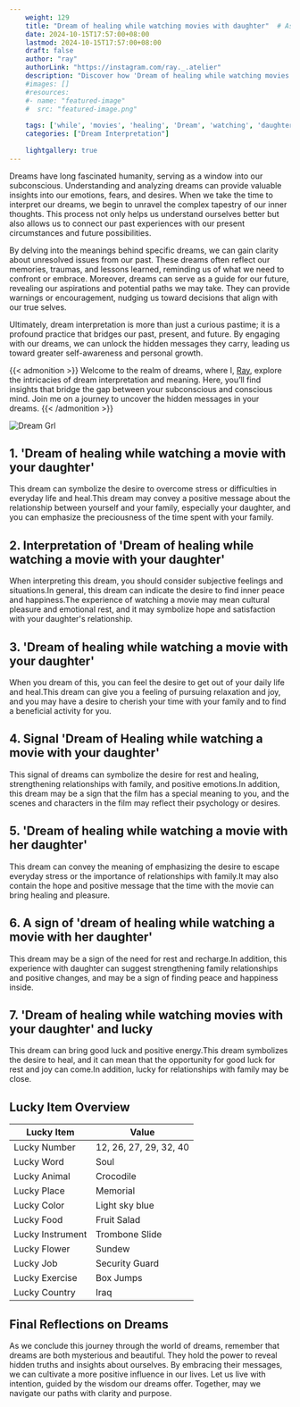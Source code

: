 ```yaml
---
    weight: 129
    title: "Dream of healing while watching movies with daughter"  # Assuming 'title' column exists
    date: 2024-10-15T17:57:00+08:00
    lastmod: 2024-10-15T17:57:00+08:00
    draft: false
    author: "ray"
    authorLink: "https://instagram.com/ray._.atelier"
    description: "Discover how 'Dream of healing while watching movies with daughter' can interpret your future and uncover its significant meanings in your life."
    #images: []
    #resources:
    #- name: "featured-image"
    #  src: "featured-image.png"
    
    tags: ['while', 'movies', 'healing', 'Dream', 'watching', 'daughter']
    categories: ["Dream Interpretation"]
    
    lightgallery: true
---
```

    
Dreams have long fascinated humanity, serving as a window into our subconscious. Understanding and analyzing dreams can provide valuable insights into our emotions, fears, and desires. When we take the time to interpret our dreams, we begin to unravel the complex tapestry of our inner thoughts. This process not only helps us understand ourselves better but also allows us to connect our past experiences with our present circumstances and future possibilities.

By delving into the meanings behind specific dreams, we can gain clarity about unresolved issues from our past. These dreams often reflect our memories, traumas, and lessons learned, reminding us of what we need to confront or embrace. Moreover, dreams can serve as a guide for our future, revealing our aspirations and potential paths we may take. They can provide warnings or encouragement, nudging us toward decisions that align with our true selves.

Ultimately, dream interpretation is more than just a curious pastime; it is a profound practice that bridges our past, present, and future. By engaging with our dreams, we can unlock the hidden messages they carry, leading us toward greater self-awareness and personal growth.

{{< admonition >}}
Welcome to the realm of dreams, where I, [Ray](https://instagram.com/ray._.atelier), explore the intricacies of dream interpretation and meaning. Here, you’ll find insights that bridge the gap between your subconscious and conscious mind. Join me on a journey to uncover the hidden messages in your dreams.
{{< /admonition >}}

![Dream Grl](https://cdn.pixabay.com/photo/2017/11/02/03/35/gothic-2910057_1280.jpg "Dream Grl")

## 1. 'Dream of healing while watching a movie with your daughter'
This dream can symbolize the desire to overcome stress or difficulties in everyday life and heal.This dream may convey a positive message about the relationship between yourself and your family, especially your daughter, and you can emphasize the preciousness of the time spent with your family.

## 2. Interpretation of 'Dream of healing while watching a movie with your daughter'
When interpreting this dream, you should consider subjective feelings and situations.In general, this dream can indicate the desire to find inner peace and happiness.The experience of watching a movie may mean cultural pleasure and emotional rest, and it may symbolize hope and satisfaction with your daughter's relationship.

## 3. 'Dream of healing while watching a movie with your daughter'
When you dream of this, you can feel the desire to get out of your daily life and heal.This dream can give you a feeling of pursuing relaxation and joy, and you may have a desire to cherish your time with your family and to find a beneficial activity for you.

## 4. Signal 'Dream of Healing while watching a movie with your daughter'
This signal of dreams can symbolize the desire for rest and healing, strengthening relationships with family, and positive emotions.In addition, this dream may be a sign that the film has a special meaning to you, and the scenes and characters in the film may reflect their psychology or desires.

## 5. 'Dream of healing while watching a movie with her daughter'
This dream can convey the meaning of emphasizing the desire to escape everyday stress or the importance of relationships with family.It may also contain the hope and positive message that the time with the movie can bring healing and pleasure.

## 6. A sign of 'dream of healing while watching a movie with her daughter'
This dream may be a sign of the need for rest and recharge.In addition, this experience with daughter can suggest strengthening family relationships and positive changes, and may be a sign of finding peace and happiness inside.

## 7. 'Dream of healing while watching movies with your daughter' and lucky
This dream can bring good luck and positive energy.This dream symbolizes the desire to heal, and it can mean that the opportunity for good luck for rest and joy can come.In addition, lucky for relationships with family may be close.

## Lucky Item Overview
| Lucky Item          | Value              |
|---------------|--------------------|
| Lucky Number        | 12, 26, 27, 29, 32, 40  |
| Lucky Word          | Soul |
| Lucky Animal        | Crocodile |
| Lucky Place         | Memorial     |
| Lucky Color         | Light sky blue     |
| Lucky Food          | Fruit Salad      |
| Lucky Instrument    | Trombone Slide |
| Lucky Flower        | Sundew    |
| Lucky Job           | Security Guard       |
| Lucky Exercise      | Box Jumps  |
| Lucky Country       | Iraq    |


##  Final Reflections on Dreams

As we conclude this journey through the world of dreams, remember that dreams are both mysterious and beautiful. They hold the power to reveal hidden truths and insights about ourselves. By embracing their messages, we can cultivate a more positive influence in our lives. Let us live with intention, guided by the wisdom our dreams offer. Together, may we navigate our paths with clarity and purpose.
